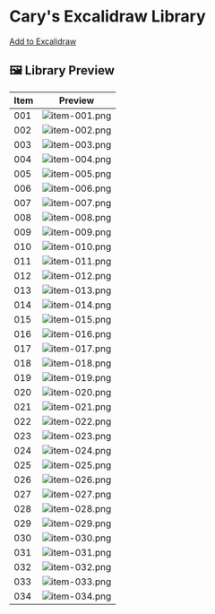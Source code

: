 # Cary's Excalidraw Library

[Add to Excalidraw](https://excalidraw.com/?addLibrary=https%3A%2F%2Fraw.githubusercontent.com%2Fcarylee%2Fexcalidraw-libraries%2Frefs%2Fheads%2Fmain%2Fcarys-visual-vocabulary.excalidrawlib)

## 🖼️ Library Preview

| Item | Preview |
|------|---------|
| 001 | ![item-001.png](previews/item-001.png) |
| 002 | ![item-002.png](previews/item-002.png) |
| 003 | ![item-003.png](previews/item-003.png) |
| 004 | ![item-004.png](previews/item-004.png) |
| 005 | ![item-005.png](previews/item-005.png) |
| 006 | ![item-006.png](previews/item-006.png) |
| 007 | ![item-007.png](previews/item-007.png) |
| 008 | ![item-008.png](previews/item-008.png) |
| 009 | ![item-009.png](previews/item-009.png) |
| 010 | ![item-010.png](previews/item-010.png) |
| 011 | ![item-011.png](previews/item-011.png) |
| 012 | ![item-012.png](previews/item-012.png) |
| 013 | ![item-013.png](previews/item-013.png) |
| 014 | ![item-014.png](previews/item-014.png) |
| 015 | ![item-015.png](previews/item-015.png) |
| 016 | ![item-016.png](previews/item-016.png) |
| 017 | ![item-017.png](previews/item-017.png) |
| 018 | ![item-018.png](previews/item-018.png) |
| 019 | ![item-019.png](previews/item-019.png) |
| 020 | ![item-020.png](previews/item-020.png) |
| 021 | ![item-021.png](previews/item-021.png) |
| 022 | ![item-022.png](previews/item-022.png) |
| 023 | ![item-023.png](previews/item-023.png) |
| 024 | ![item-024.png](previews/item-024.png) |
| 025 | ![item-025.png](previews/item-025.png) |
| 026 | ![item-026.png](previews/item-026.png) |
| 027 | ![item-027.png](previews/item-027.png) |
| 028 | ![item-028.png](previews/item-028.png) |
| 029 | ![item-029.png](previews/item-029.png) |
| 030 | ![item-030.png](previews/item-030.png) |
| 031 | ![item-031.png](previews/item-031.png) |
| 032 | ![item-032.png](previews/item-032.png) |
| 033 | ![item-033.png](previews/item-033.png) |
| 034 | ![item-034.png](previews/item-034.png) |
